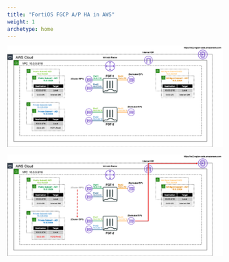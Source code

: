 ```yaml
---
title: "FortiOS FGCP A/P HA in AWS"
weight: 1
archetype: home
---
```


![Example Diagram](fgcp-daz1.png)

![Example Diagram](fgcp-daz2.png)
